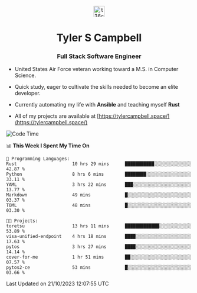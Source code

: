 <p align="center">
<a href="https://www.linkedin.com/in/t36campbell" target="blank"><img align="center" src="https://ik.imagekit.io/t36campbell/Portfolio/linkedin.png.original_m8bbGgPh6.png" alt="t36campbell" height="30" width="30" /></a>
</p>
<h1 align="center">Tyler S Campbell</h1>
<h3 align="center">Full Stack Software Engineer</h3>

* United States Air Force veteran working toward a M.S. in Computer Science.

* Quick study, eager to cultivate the skills needed to become an elite developer.

* Currently automating my life with **Ansible** and teaching myself **Rust**

* All of my projects are available at [https://tylercampbell.space/](https://tylercampbell.space/)

<!--START_SECTION:waka-->
![Code Time](http://img.shields.io/badge/Code%20Time-2%2C909%20hrs%2037%20mins-blue)

📊 **This Week I Spent My Time On** 

```text
💬 Programming Languages: 
Rust                     10 hrs 29 mins      ███████████░░░░░░░░░░░░░░   42.87 % 
Python                   8 hrs 6 mins        ████████░░░░░░░░░░░░░░░░░   33.11 % 
YAML                     3 hrs 22 mins       ███░░░░░░░░░░░░░░░░░░░░░░   13.77 % 
Markdown                 49 mins             █░░░░░░░░░░░░░░░░░░░░░░░░   03.37 % 
TOML                     48 mins             █░░░░░░░░░░░░░░░░░░░░░░░░   03.30 % 

🐱‍💻 Projects: 
toretsu                  13 hrs 11 mins      █████████████░░░░░░░░░░░░   53.89 % 
visa-unified-endpoint    4 hrs 18 mins       ████░░░░░░░░░░░░░░░░░░░░░   17.63 % 
pytos                    3 hrs 27 mins       ████░░░░░░░░░░░░░░░░░░░░░   14.14 % 
cover-for-me             1 hr 51 mins        ██░░░░░░░░░░░░░░░░░░░░░░░   07.57 % 
pytos2-ce                53 mins             █░░░░░░░░░░░░░░░░░░░░░░░░   03.66 % 
```


 Last Updated on 21/10/2023 12:07:55 UTC
<!--END_SECTION:waka-->
